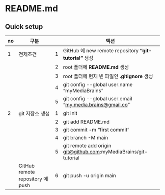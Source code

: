 # README.md

## Quick setup

| no   | 구분                             |      | 액션                                                         |
| ---- | -------------------------------- | ---- | ------------------------------------------------------------ |
| 1    | 전제조건                         | 1    | GitHub 에 new remote repository  **“git-tutorial”** 생성     |
|      |                                  | 2    | root 폴더에 **README.md**  생성                              |
|      |                                  | 3    | root 폴더에 현재 빈 파일인 **.gitignore** 생성               |
|      |                                  | 4    | git config \--global user.name “myMediaBrains”               |
|      |                                  | 5    | git config \--global user.email “my.media.brains@gmail.co”   |
| 2    | git 저장소 생성                  | 1    | git init                                                     |
|      |                                  | 2    | git add README.md                                            |
|      |                                  | 3    | git commit -m “first commit”                                 |
|      |                                  | 4    | git branch -M main                                           |
|      |                                  | 5    | git remote add origin git@github.com:myMediaBrains/git-tutorial |
|      | GitHub remote repository 에 push | 6    | git push -u origin main                                      |


